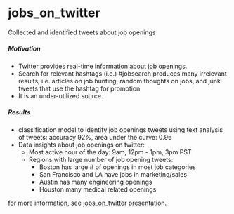 # jobs_on_twitter

Collected and identified tweets about job openings  

##### Motivation
- Twitter provides real-time information about job openings.  
- Search for relevant hashtags (i.e.) #jobsearch produces many irrelevant results, i.e. articles on job hunting, random thoughts on jobs, and junk tweets that use the hashtag for promotion 
- It is an under-utilized source.

##### Results
- classification model to identify job openings tweets using text analysis of tweets:  accuracy 92%, area under the curve: 0.96   
- Data insights about job openings on twitter:  
  - Most active hour of the day: 9am, 12pm - 1pm, 3pm PST  
  - Regions with large number of job opening tweets:  
    - Boston has large # of openings in most job categories  
    - San Francisco and LA have jobs in marketing/sales  
    - Austin has many engineering openings  
    - Houston many medical related openings  

for more information, see [jobs_on_twitter presentation.](https://docs.google.com/presentation/d/1HVnnZ0o8BfInAHQPa3eRLoRwFpeD9fDvxT755Vru8Sk/edit?usp=sharing)
